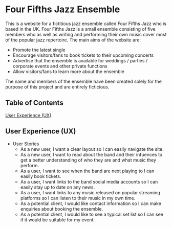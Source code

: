 # Four Fifths Jazz Ensemble

This is a website for a fictitious jazz ensemble called Four Fifths Jazz who is based in the UK. Four Fifths Jazz is a small ensemble consisting of five 
members who as well as writing and performing their own music cover most of the popular jazz repertoire. The main aims of the website are:
* Promote the latest single
* Encourage visitors/fans to book tickets to their upcoming concerts
* Advertise that the ensemble is available for weddings / parties / corporate events and other private functions
* Allow visitors/fans to learn more about the ensemble 

The name and members of the ensemble have been created solely for the purpose of this project and are entirely ficticious.

## Table of Contents

[User Experience (UX)](userexperience})


<a name="userexperience"></a>
## User Experience (UX)

* User Stories
    * As a new user, I want a clear layout so I can easily navigate the site.
    * As a new user, I want to read about the band and their infuences to get a better understanding of who they are and what music they perform.
    * As a user, I want to see when the band are next playing to I can easily book tickets.
    * As a user, I want links to the band social media accounts so I can easily stay up to date on any news.
    * As a user, I want links to any music released on popular streaming platforms so I can listen to their music in my own time.
    * As a potential client, I would like contact information so I can make enquiries about booking the ensemble.
    * As a potential client, I would like to see a typical set list so I can see if it would be suitable for my event.
